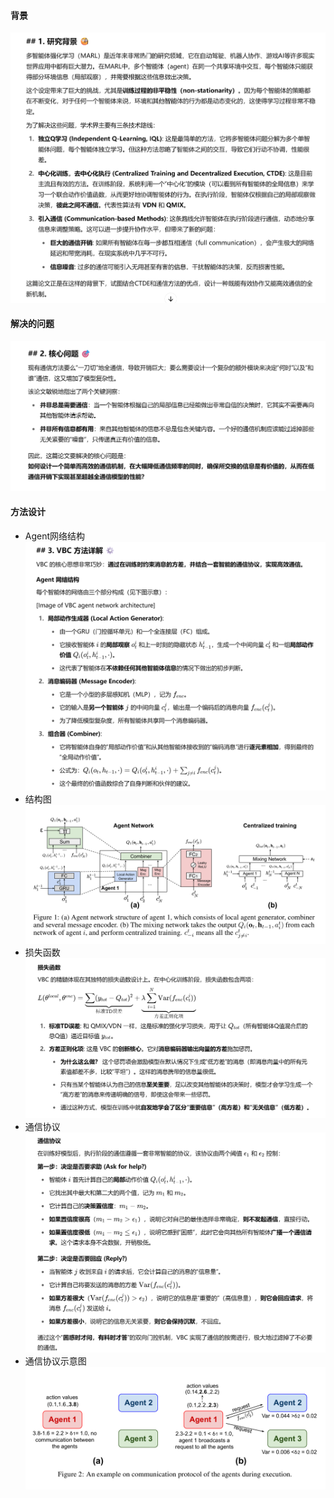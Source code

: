 #### 背景
![alt text](image-60.png)

#### 解决的问题
![alt text](image-61.png)


#### 方法设计
- Agent网络结构
![alt text](image-62.png)
- 结构图
![alt text](image-63.png)
- 损失函数
![alt text](image-64.png)
- 通信协议
![alt text](image-65.png)
- 通信协议示意图
![alt text](image-66.png)